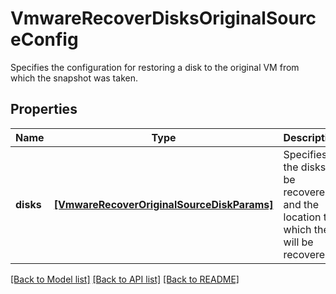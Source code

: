 # VmwareRecoverDisksOriginalSourceConfig

Specifies the configuration for restoring a disk to the original VM from which the snapshot was taken.

## Properties
Name | Type | Description | Notes
------------ | ------------- | ------------- | -------------
**disks** | [**[VmwareRecoverOriginalSourceDiskParams]**](VmwareRecoverOriginalSourceDiskParams.md) | Specifies the disks to be recovered and the location to which they will be recovered. | 

[[Back to Model list]](../README.md#documentation-for-models) [[Back to API list]](../README.md#documentation-for-api-endpoints) [[Back to README]](../README.md)


